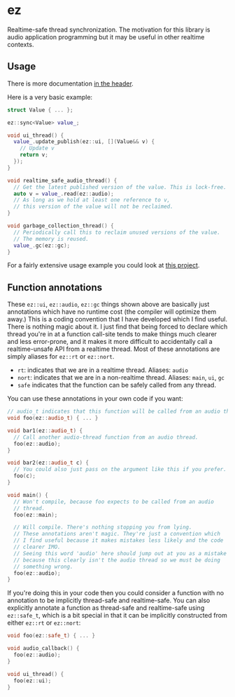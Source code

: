 # ez

Realtime-safe thread synchronization. The motivation for this library is audio application programming but it may be useful in other realtime contexts.

## Usage

There is more documentation [in the header](include/ez.hpp).

Here is a very basic example:

```c++
struct Value { ... };

ez::sync<Value> value_;

void ui_thread() {
  value_.update_publish(ez::ui, [](Value&& v) {
    // Update v
    return v;
  });
}

void realtime_safe_audio_thread() {
  // Get the latest published version of the value. This is lock-free.
  auto v = value_.read(ez::audio);
  // As long as we hold at least one reference to v,
  // this version of the value will not be reclaimed.
}

void garbage_collection_thread() {
  // Periodically call this to reclaim unused versions of the value.
  // The memory is reused.
  value_.gc(ez::gc);
}
```

For a fairly extensive usage example you could look at [this project](https://github.com/colugomusic/scuff).

## Function annotations
These `ez::ui`, `ez::audio`, `ez::gc` things shown above are basically just annotations which have no runtime cost (the compiler will optimize them away.) This is a coding convention that I have developed which I find useful. There is nothing magic about it. I just find that being forced to declare which thread you're in at a function call-site tends to make things much clearer and less error-prone, and it makes it more difficult to accidentally call a realtime-unsafe API from a realtime thread. Most of these annotations are simply aliases for `ez::rt` or `ez::nort`.

- `rt`: indicates that we are in a realtime thread. Aliases: `audio`
- `nort`: indicates that we are in a non-realtime thread. Aliases: `main`, `ui`, `gc`
- `safe` indicates that the function can be safely called from any thread.

You can use these annotations in your own code if you want:

```c++
// audio_t indicates that this function will be called from an audio thread.
void foo(ez::audio_t) { ... }

void bar1(ez::audio_t) {
  // Call another audio-thread function from an audio thread.
  foo(ez::audio);
}

void bar2(ez::audio_t c) {
  // You could also just pass on the argument like this if you prefer.
  foo(c);
}

void main() {
  // Won't compile, because foo expects to be called from an audio
  // thread.
  foo(ez::main);

  // Will compile. There's nothing stopping you from lying.
  // These annotations aren't magic. They're just a convention which
  // I find useful because it makes mistakes less likely and the code
  // clearer IMO.
  // Seeing this word 'audio' here should jump out at you as a mistake
  // because this clearly isn't the audio thread so we must be doing
  // something wrong.
  foo(ez::audio); 
}
```

If you're doing this in your code then you could consider a function with no annotation to be implicitly thread-safe and realtime-safe. You can also explicitly annotate a function as thread-safe and realtime-safe using `ez::safe_t`, which is a bit special in that it can be implicitly constructed from either `ez::rt` or `ez::nort`:

```c++
void foo(ez::safe_t) { ... }

void audio_callback() {
  foo(ez::audio);
}

void ui_thread() {
  foo(ez::ui);
}
```
